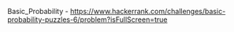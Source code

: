 Basic_Probability - https://www.hackerrank.com/challenges/basic-probability-puzzles-6/problem?isFullScreen=true
